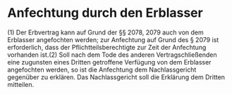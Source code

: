 # Anfechtung durch den Erblasser

(1) Der Erbvertrag kann auf Grund der §§ 2078, 2079 auch von dem Erblasser angefochten werden; zur Anfechtung auf Grund des § 2079 ist erforderlich, dass der Pflichtteilsberechtigte zur Zeit der Anfechtung vorhanden ist.(2) Soll nach dem Tode des anderen Vertragschließenden eine zugunsten eines Dritten getroffene Verfügung von dem Erblasser angefochten werden, so ist die Anfechtung dem Nachlassgericht gegenüber zu erklären. Das Nachlassgericht soll die Erklärung dem Dritten mitteilen. 

